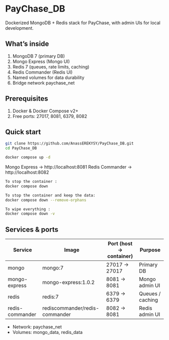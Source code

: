 # PayChase_DB

Dockerized MongoDB + Redis stack for PayChase, with admin UIs for local development.


## What’s inside

1. MongoDB 7 (primary DB)
2. Mongo Express (Mongo UI)
3. Redis 7 (queues, rate limits, caching)
4. Redis Commander (Redis UI)
5. Named volumes for data durability
6. Bridge network paychase_net

## Prerequisites

1. Docker & Docker Compose v2+
2. Free ports: 27017, 8081, 6379, 8082

## Quick start

```bash
git clone https://github.com/AnassEREKYSY/PayChase_DB.git
cd PayChase_DB

docker compose up -d
```

Mongo Express → http://localhost:8081
Redis Commander → http://localhost:8082

```bash
To stop the container : 
docker compose down

To stop the container and keep the data: 
docker compose down --remove-orphans

To wipe everything : 
docker compose down -v
```




## Services & ports

| Service         | Image                          | Port (host → container) | Purpose          |
| --------------- | ------------------------------ | ----------------------- | ---------------- |
| mongo           | mongo:7                        | 27017 → 27017           | Primary DB       |
| mongo-express   | mongo-express:1.0.2            | 8081 → 8081             | Mongo admin UI   |
| redis           | redis:7                        | 6379 → 6379             | Queues / caching |
| redis-commander | rediscommander/redis-commander | 8082 → 8081             | Redis admin UI   |

- Network: paychase_net
- Volumes: mongo_data, redis_data